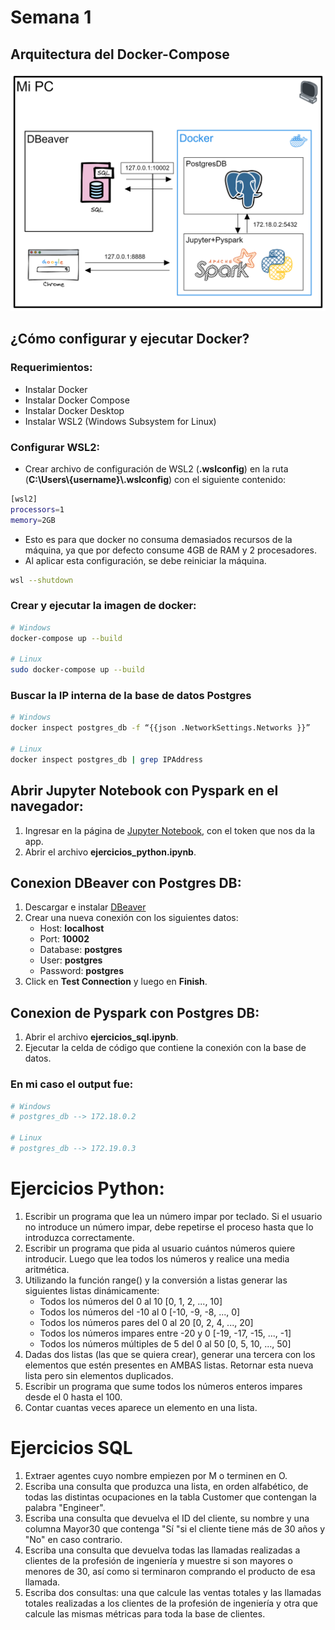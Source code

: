 # Semana 1

## Arquitectura del Docker-Compose

![Arquitectura](./images/Arquitectura.png)

## ¿Cómo configurar y ejecutar Docker?

### Requerimientos:
* Instalar Docker
* Instalar Docker Compose
* Instalar Docker Desktop
* Instalar WSL2 (Windows Subsystem for Linux)

### Configurar WSL2:
* Crear archivo de configuración de WSL2 (**.wslconfig**) en la ruta (**C:\Users\\{username}\\.wslconfig**) con el siguiente contenido:
```bash
[wsl2]
processors=1
memory=2GB
```
* Esto es para que docker no consuma demasiados recursos de la máquina, ya que por defecto consume 4GB de RAM y 2 procesadores.
* Al aplicar esta configuración, se debe reiniciar la máquina.
```bash
wsl --shutdown
```


<!-- ```bash
[wsl2]
processors=1
memory=2GB
swap=0
localhostForwarding=true
``` -->


### Crear y ejecutar la imagen de docker:
```bash
# Windows
docker-compose up --build

# Linux
sudo docker-compose up --build
```

### Buscar la IP interna de la base de datos Postgres
```bash
# Windows
docker inspect postgres_db -f “{{json .NetworkSettings.Networks }}”

# Linux
docker inspect postgres_db | grep IPAddress
```

## Abrir Jupyter Notebook con Pyspark en el navegador:
1. Ingresar en la página de [Jupyter Notebook](http://127.0.0.1:8888/lab?token=7dd5840a94ba553eef12d2c268a2b99cbbf0f712ae50ecd5), con el token que nos da la app.
2. Abrir el archivo **ejercicios_python.ipynb**.

## Conexion DBeaver con Postgres DB:
1. Descargar e instalar [DBeaver](https://dbeaver.io/download/)
2. Crear una nueva conexión con los siguientes datos:
    - Host: **localhost**
    - Port: **10002**
    - Database: **postgres**
    - User: **postgres**
    - Password: **postgres**
3. Click en **Test Connection** y luego en **Finish**.

## Conexion de Pyspark con Postgres DB:
1. Abrir el archivo **ejercicios_sql.ipynb**.
2. Ejecutar la celda de código que contiene la conexión con la base de datos.

### En mi caso el output fue:
```bash
# Windows
# postgres_db --> 172.18.0.2

# Linux
# postgres_db --> 172.19.0.3
```

<!-- Ingresar en la página de [PG Admin 4](http://127.0.0.1:10003/), con el user: **admin@admin.com** y contraseña: **admin**.
Luego click en **Agregar un Nuevo Servidor** -->

<!-- ### Por cualquier problema, para reiniciar el servicio de Docker y parar los containers:
```bash
sudo systemctl restart docker.socket docker.service
docker container ls
docker rm -f <container id>
``` -->


# Ejercicios Python:
1. Escribir un programa que lea un número impar por teclado. Si el usuario no introduce un número impar, debe repetirse el proceso hasta que lo introduzca correctamente.
2. Escribir un programa que pida al usuario cuántos números quiere introducir. Luego que lea todos los números y realice una media aritmética.
3. Utilizando la función range() y la conversión a listas generar las siguientes listas dinámicamente:
    - Todos los números del 0 al 10 [0, 1, 2, ..., 10]
    - Todos los números del -10 al 0 [-10, -9, -8, ..., 0]
    - Todos los números pares del 0 al 20 [0, 2, 4, ..., 20]
    - Todos los números impares entre -20 y 0 [-19, -17, -15, ..., -1]
    - Todos los números múltiples de 5 del 0 al 50 [0, 5, 10, ..., 50]
4. Dadas dos listas (las que se quiera crear), generar una tercera con los elementos que estén presentes en AMBAS listas. Retornar esta nueva lista pero sin elementos duplicados.
5. Escribir un programa que sume todos los números enteros impares desde el 0 hasta el 100.
6. Contar cuantas veces aparece un elemento en una lista.

# Ejercicios SQL
1. Extraer agentes cuyo nombre empiezen por M o terminen en O.
2. Escriba una consulta que produzca una lista, en orden alfabético, de todas las distintas ocupaciones en la tabla Customer que contengan la palabra "Engineer".
3. Escriba una consulta que devuelva el ID del cliente, su nombre y una columna  Mayor30 que contenga "Sí "si el cliente tiene más de 30 años y "No" en caso contrario.
4. Escriba una consulta que devuelva todas las llamadas realizadas a clientes de la profesión de ingeniería y muestre si son mayores o menores de 30, así como si terminaron comprando el producto de esa llamada.
5. Escriba dos consultas: una que calcule las ventas totales y las llamadas totales realizadas a los clientes de la profesión de ingeniería y otra que calcule las mismas métricas para toda la base de clientes.
